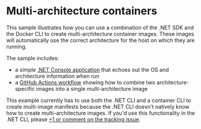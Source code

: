 # Multi-architecture containers

This sample illustrates how you can use a combination of the .NET SDK and the Docker CLI to create 
multi-architecture container images. These images will automatically use the correct architecture
for the host on which they are running.

The sample includes:
* a simple [.NET Console application](./Program.cs) that echoes out the OS and architecture information when run
* a [GitHub Actions workflow](../../.github/workflows/multi-arch-sample.yml) showing how to combine two architecture-specific images into a single multi-architecture image

This example currently has to use both the .NET CLI and a container CLI to create multi-image manifests because the .NET CLI doesn't natively know how to create multi-architecture images. If you'd use this functionality in the .NET CLI, please [+1 or comment on the tracking issue](https://github.com/dotnet/sdk-container-builds/issues/87).